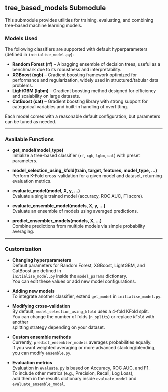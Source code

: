 ## tree_based_models Submodule

This submodule provides utilities for training, evaluating, and combining
tree-based machine learning models.

### Models Used

The following classifiers are supported with default hyperparameters (defined in `initialise_model.py`):

- **Random Forest (rf)** – A bagging ensemble of decision trees, useful as a benchmark due to its robustness and interpretability.  
- **XGBoost (xgb)** – Gradient boosting framework optimized for performance and regularization, widely used in structured/tabular data problems.  
- **LightGBM (lgbm)** – Gradient boosting method designed for efficiency and scalability on large datasets.  
- **CatBoost (cat)** – Gradient boosting library with strong support for categorical variables and built-in handling of overfitting.  

Each model comes with a reasonable default configuration, but parameters can be tuned as needed.

---

### Available Functions

- **get_model(model_type)**  
  Initialize a tree-based classifier (`rf`, `xgb`, `lgbm`, `cat`) with preset parameters.

- **model_selection_using_kfold(train, target, features, model_type, ...)**  
  Perform K-Fold cross-validation for a given model and dataset, returning evaluation metrics.

- **evaluate_model(model, X, y, ...)**  
  Evaluate a single trained model (accuracy, ROC AUC, F1 score).

- **evaluate_ensemble_model(models, X, y, ...)**  
  Evaluate an ensemble of models using averaged predictions.

- **predict_ensembler_models(models, X, ...)**  
  Combine predictions from multiple models via simple probability averaging.

---

### Customization

- **Changing hyperparameters**  
  Default parameters for Random Forest, XGBoost, LightGBM, and CatBoost are defined in  
  `initialise_model.py` inside the `model_params` dictionary.  
  You can edit these values or add new model configurations.

- **Adding new models**  
  To integrate another classifier, extend `get_model` in `initialise_model.py`.

- **Modifying cross-validation**  
  By default, `model_selection_using_kfold` uses a 4-fold KFold split.  
  You can change the number of folds (`n_splits`) or replace `KFold` with another  
  splitting strategy depending on your dataset.

- **Custom ensemble methods**  
  Currently, `predict_ensembler_models` averages probabilities equally.  
  If you want weighted averaging or more advanced stacking/blending,  
  you can modify `ensemble.py`.

- **Evaluation metrics**  
  Evaluation in `evaluate.py` is based on Accuracy, ROC AUC, and F1.  
  To include other metrics (e.g., Precision, Recall, Log Loss),  
  add them in the results dictionary inside `evaluate_model` and `evaluate_ensemble_model`.
